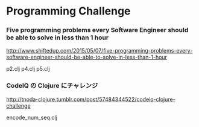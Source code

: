 # Programming Challenge

### Five programming problems every Software Engineer should be able to solve in less than 1 hour
http://www.shiftedup.com/2015/05/07/five-programming-problems-every-software-engineer-should-be-able-to-solve-in-less-than-1-hour 

p2.clj
p4.clj
p5.clj


### CodeIQ の Clojure にチャレンジ
http://tnoda-clojure.tumblr.com/post/57484344522/codeiq-clojure-challenge

encode_num_seq.clj

